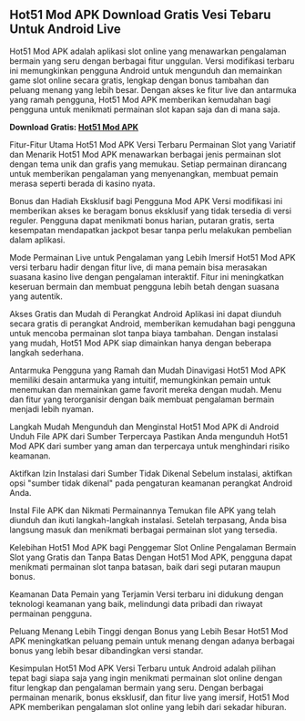 ## Hot51 Mod APK Download Gratis Vesi Tebaru Untuk Android Live

Hot51 Mod APK adalah aplikasi slot online yang menawarkan pengalaman bermain yang seru dengan berbagai fitur unggulan. Versi modifikasi terbaru ini memungkinkan pengguna Android untuk mengunduh dan memainkan game slot online secara gratis, lengkap dengan bonus tambahan dan peluang menang yang lebih besar. Dengan akses ke fitur live dan antarmuka yang ramah pengguna, Hot51 Mod APK memberikan kemudahan bagi pengguna untuk menikmati permainan slot kapan saja dan di mana saja.

**Download Gratis: [Hot51 Mod APK](https://bit.ly/4eNnovn)**

Fitur-Fitur Utama Hot51 Mod APK Versi Terbaru
Permainan Slot yang Variatif dan Menarik Hot51 Mod APK menawarkan berbagai jenis permainan slot dengan tema unik dan grafis yang memukau. Setiap permainan dirancang untuk memberikan pengalaman yang menyenangkan, membuat pemain merasa seperti berada di kasino nyata.

Bonus dan Hadiah Eksklusif bagi Pengguna Mod APK Versi modifikasi ini memberikan akses ke beragam bonus eksklusif yang tidak tersedia di versi reguler. Pengguna dapat menikmati bonus harian, putaran gratis, serta kesempatan mendapatkan jackpot besar tanpa perlu melakukan pembelian dalam aplikasi.

Mode Permainan Live untuk Pengalaman yang Lebih Imersif Hot51 Mod APK versi terbaru hadir dengan fitur live, di mana pemain bisa merasakan suasana kasino live dengan pengalaman interaktif. Fitur ini meningkatkan keseruan bermain dan membuat pengguna lebih betah dengan suasana yang autentik.

Akses Gratis dan Mudah di Perangkat Android Aplikasi ini dapat diunduh secara gratis di perangkat Android, memberikan kemudahan bagi pengguna untuk mencoba permainan slot tanpa biaya tambahan. Dengan instalasi yang mudah, Hot51 Mod APK siap dimainkan hanya dengan beberapa langkah sederhana.

Antarmuka Pengguna yang Ramah dan Mudah Dinavigasi Hot51 Mod APK memiliki desain antarmuka yang intuitif, memungkinkan pemain untuk menemukan dan memainkan game favorit mereka dengan mudah. Menu dan fitur yang terorganisir dengan baik membuat pengalaman bermain menjadi lebih nyaman.

Langkah Mudah Mengunduh dan Menginstal Hot51 Mod APK di Android
Unduh File APK dari Sumber Terpercaya Pastikan Anda mengunduh Hot51 Mod APK dari sumber yang aman dan terpercaya untuk menghindari risiko keamanan.

Aktifkan Izin Instalasi dari Sumber Tidak Dikenal Sebelum instalasi, aktifkan opsi "sumber tidak dikenal" pada pengaturan keamanan perangkat Android Anda.

Instal File APK dan Nikmati Permainannya Temukan file APK yang telah diunduh dan ikuti langkah-langkah instalasi. Setelah terpasang, Anda bisa langsung masuk dan menikmati berbagai permainan slot yang tersedia.

Kelebihan Hot51 Mod APK bagi Penggemar Slot Online
Pengalaman Bermain Slot yang Gratis dan Tanpa Batas Dengan Hot51 Mod APK, pengguna dapat menikmati permainan slot tanpa batasan, baik dari segi putaran maupun bonus.

Keamanan Data Pemain yang Terjamin Versi terbaru ini didukung dengan teknologi keamanan yang baik, melindungi data pribadi dan riwayat permainan pengguna.

Peluang Menang Lebih Tinggi dengan Bonus yang Lebih Besar Hot51 Mod APK meningkatkan peluang pemain untuk menang dengan adanya berbagai bonus yang lebih besar dibandingkan versi standar.

Kesimpulan
Hot51 Mod APK Versi Terbaru untuk Android adalah pilihan tepat bagi siapa saja yang ingin menikmati permainan slot online dengan fitur lengkap dan pengalaman bermain yang seru. Dengan berbagai permainan menarik, bonus eksklusif, dan fitur live yang imersif, Hot51 Mod APK memberikan pengalaman slot online yang lebih dari sekadar hiburan.
